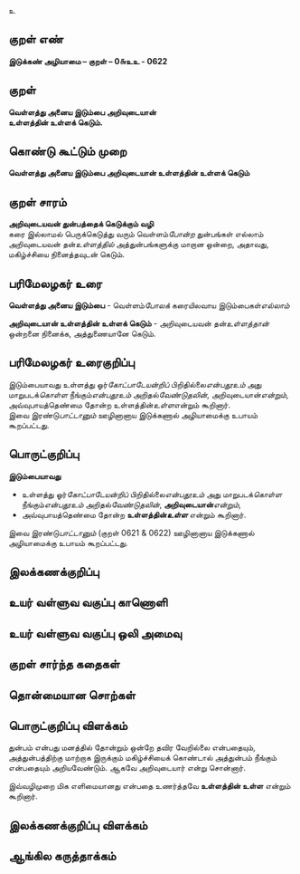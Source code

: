உ

## குறள் எண் 

**இடுக்கண் அழியாமை – குறள் – 0௬உஉ - 0622**  

## குறள் 

**வெள்ளத்து அனைய இடும்பை அறிவுடையான்  
உள்ளத்தின் உள்ளக் கெடும்.**  

## கொண்டு கூட்டும் முறை

**வெள்ளத்து அனைய இடும்பை அறிவுடையான் உள்ளத்தின் உள்ளக் கெடும்**

## குறள் சாரம் 

**அறிவுடையவன் துன்பத்தைக் கெடுக்கும் வழி**  
கரை இல்லாமல் பெருக்கெடுத்து வரும் வெள்ளம்*போன்ற* துன்பங்கள் எல்லாம் அறிவுடையவன் தன்*உள்ளத்தில்* அத்துன்பங்களுக்கு மாறான ஒன்றை, அதாவது, மகிழ்ச்சியை நினைத்தவுடன் கெடும்.  

## பரிமேலழகர் உரை

**வெள்ளத்து அனைய இடும்பை** - வெள்ளம்*போலக்* கரையிலவாய இடும்பைகள்*எல்லாம்*  

**அறிவுடையான் உள்ளத்தின் உள்ளக் கெடும்** - அறிவுடையவன் தன்*உள்ளத்தான்* ஒன்றனை நினைக்க, அத்துணையானே கெடும். 

## பரிமேலழகர் உரைகுறிப்பு   

இடும்பையாவது உள்ளத்து ஓர்*கோட்பாடேயன்றிப்* பிறிதில்லை*என்பதூஉம்* அது மாறுபடக்*கொள்ள* நீங்கும்*என்பதூஉம்* அறிதல்*வேண்டுதலின்*, அறிவுடையான்*என்றும்*, அவ்வுபாயத்தெண்மை தோன்ற உள்ளத்தின்*உள்ள*என்றும் கூறினார்.  
இவை இரண்டு*பாட்டானும்* ஊழினானாய இடுக்கணால் அழியாமைக்கு உபாயம் கூறப்பட்டது.    

## பொருட்குறிப்பு 

**இடும்பையாவது**   
* உள்ளத்து ஓர்*கோட்பாடேயன்றிப்* பிறிதில்லை*என்பதூஉம்* அது மாறுபடக்*கொள்ள* நீங்கும்*என்பதூஉம்* அறிதல்*வேண்டுதலின்*, **அறிவுடையான்***என்றும்*,  
* அவ்வுபாயத்தெண்மை தோன்ற **உள்ளத்தின்*உள்ள*** என்றும் கூறினார்.  

இவை இரண்டு*பாட்டானும்* (குறள் 0621 & 0622) ஊழினானாய இடுக்கணால் அழியாமைக்கு உபாயம் கூறப்பட்டது.     

## இலக்கணக்குறிப்பு  


## உயர் வள்ளுவ வகுப்பு காணொளி


## உயர் வள்ளுவ வகுப்பு ஒலி அமைவு 

 
## குறள் சார்ந்த கதைகள் 


## தொன்மையான சொற்கள்


## பொருட்குறிப்பு விளக்கம்

துன்பம் என்பது மனத்தில் தோன்றும் ஒன்றே தவிர வேறில்லை என்பதையும், அத்துன்பத்திற்கு மாற்றாக இருக்கும் மகிழ்ச்சியைக் கொண்டால் அத்துன்பம் நீங்கும் என்பதையும் அறியவேண்டும். ஆகவே அறிவுடையார் என்று சொன்னார்.  

இவ்வழிமுறை மிக எளிமையானது என்பதை உணர்த்தவே **உள்ளத்தின் உள்ள** என்றும் கூறினார்.  

## இலக்கணக்குறிப்பு விளக்கம்


## ஆங்கில கருத்தாக்கம் 


